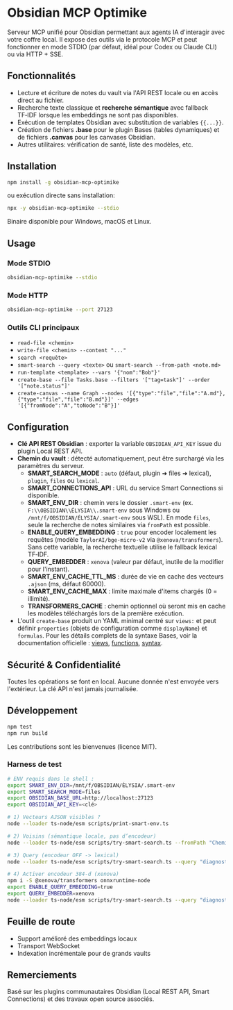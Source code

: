 # Obsidian MCP Optimike

Serveur MCP unifié pour Obsidian permettant aux agents IA d'interagir avec votre coffre local. Il expose des outils via le protocole MCP et peut fonctionner en mode STDIO (par défaut, idéal pour Codex ou Claude CLI) ou via HTTP + SSE.

## Fonctionnalités

- Lecture et écriture de notes du vault via l'API REST locale ou en accès direct au fichier.
- Recherche texte classique et **recherche sémantique** avec fallback TF‑IDF lorsque les embeddings ne sont pas disponibles.
- Exécution de templates Obsidian avec substitution de variables `{{...}}`.
- Création de fichiers **.base** pour le plugin Bases (tables dynamiques) et de fichiers **.canvas** pour les canvases Obsidian.
- Autres utilitaires: vérification de santé, liste des modèles, etc.

## Installation

```bash
npm install -g obsidian-mcp-optimike
```

ou exécution directe sans installation:

```bash
npx -y obsidian-mcp-optimike --stdio
```

Binaire disponible pour Windows, macOS et Linux.

## Usage

### Mode STDIO

```bash
obsidian-mcp-optimike --stdio
```

### Mode HTTP

```bash
obsidian-mcp-optimike --port 27123
```

### Outils CLI principaux

- `read-file <chemin>`
- `write-file <chemin> --content "..."`
- `search <requête>`
- `smart-search --query <texte>` ou `smart-search --from-path <note.md>`
- `run-template <template> --vars '{"nom":"Bob"}'`
- `create-base --file Tasks.base --filters '["tag=task"]' --order '["note.status"]'`
- `create-canvas --name Graph --nodes '[{"type":"file","file":"A.md"},{"type":"file","file":"B.md"}]' --edges '[{"fromNode":"A","toNode":"B"}]'`

## Configuration

- **Clé API REST Obsidian** : exporter la variable `OBSIDIAN_API_KEY` issue du plugin Local REST API.
- **Chemin du vault** : détecté automatiquement, peut être surchargé via les paramètres du serveur.
  - **SMART_SEARCH_MODE** : `auto` (défaut, plugin ➜ files ➜ lexical), `plugin`, `files` ou `lexical`.
  - **SMART_CONNECTIONS_API** : URL du service Smart Connections si disponible.
  - **SMART_ENV_DIR** : chemin vers le dossier `.smart-env` (ex. `F:\\OBSIDIAN\\ÉLYSIA\\.smart-env` sous Windows ou `/mnt/f/OBSIDIAN/ÉLYSIA/.smart-env` sous WSL).
    En mode `files`, seule la recherche de notes similaires via `fromPath` est possible.
  - **ENABLE_QUERY_EMBEDDING** : `true` pour encoder localement les requêtes (modèle `TaylorAI/bge-micro-v2` via `@xenova/transformers`).
    Sans cette variable, la recherche textuelle utilise le fallback lexical TF‑IDF.
  - **QUERY_EMBEDDER** : `xenova` (valeur par défaut, inutile de la modifier pour l'instant).
  - **SMART_ENV_CACHE_TTL_MS** : durée de vie en cache des vecteurs `.ajson` (ms, défaut 60000).
  - **SMART_ENV_CACHE_MAX** : limite maximale d'items chargés (0 = illimité).
  - **TRANSFORMERS_CACHE** : chemin optionnel où seront mis en cache les modèles téléchargés lors de la première exécution.
- L'outil `create-base` produit un YAML minimal centré sur `views:` et peut définir `properties` (objets de configuration comme `displayName`) et `formulas`.
  Pour les détails complets de la syntaxe Bases, voir la documentation officielle :
  [views](https://help.obsidian.md/bases/views), [functions](https://help.obsidian.md/bases/functions), [syntax](https://help.obsidian.md/bases/syntax).

## Sécurité & Confidentialité

Toutes les opérations se font en local. Aucune donnée n'est envoyée vers l'extérieur. La clé API n'est jamais journalisée.

## Développement

```bash
npm test
npm run build
```

Les contributions sont les bienvenues (licence MIT).

### Harness de test

```bash
# ENV requis dans le shell :
export SMART_ENV_DIR=/mnt/f/OBSIDIAN/ÉLYSIA/.smart-env
export SMART_SEARCH_MODE=files
export OBSIDIAN_BASE_URL=http://localhost:27123
export OBSIDIAN_API_KEY=<clé>

# 1) Vecteurs AJSON visibles ?
node --loader ts-node/esm scripts/print-smart-env.ts

# 2) Voisins (sémantique locale, pas d’encodeur)
node --loader ts-node/esm scripts/try-smart-search.ts --fromPath "Chemin/Note.md" --limit 10

# 3) Query (encodeur OFF -> lexical)
node --loader ts-node/esm scripts/try-smart-search.ts --query "diagnostic mcp obsidian" --limit 10

# 4) Activer encodeur 384‑d (xenova)
npm i -S @xenova/transformers onnxruntime-node
export ENABLE_QUERY_EMBEDDING=true
export QUERY_EMBEDDER=xenova
node --loader ts-node/esm scripts/try-smart-search.ts --query "diagnostic mcp obsidian" --limit 10
```

## Feuille de route

- Support amélioré des embeddings locaux
- Transport WebSocket
- Indexation incrémentale pour de grands vaults

## Remerciements

Basé sur les plugins communautaires Obsidian (Local REST API, Smart Connections) et des travaux open source associés.
